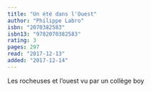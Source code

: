 ```yaml
---
title: "Un été dans l'Ouest"
author: "Philippe Labro"
isbn: "2070382583"
isbn13: "9782070382583"
rating: 3
pages: 297
read: "2017-12-13"
added: "2017-12-14"
---
```

Les rocheuses et l’ouest vu par un collège boy
